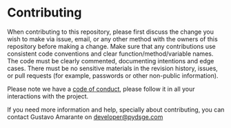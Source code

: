 # Contributing

When contributing to this repository, please first discuss the change you wish to make via issue, email, or any other 
method with the owners of this repository before making a change. Make sure that any contributions use consistent code 
conventions and clear function/method/variable names. The code must be clearly commented, documenting intentions and 
edge cases. There must be no sensitive materials in the revision history, issues, or pull requests (for example, 
passwords or other non-public information).

Please note we have a [code of conduct](https://github.com/gusamarante/pydsge/blob/master/CODE_OF_CONDUCT.md), please 
follow it in all your interactions with the project.

If you need more information and help, specially about contributing, you can contact Gustavo Amarante on 
developer@pydsge.com
